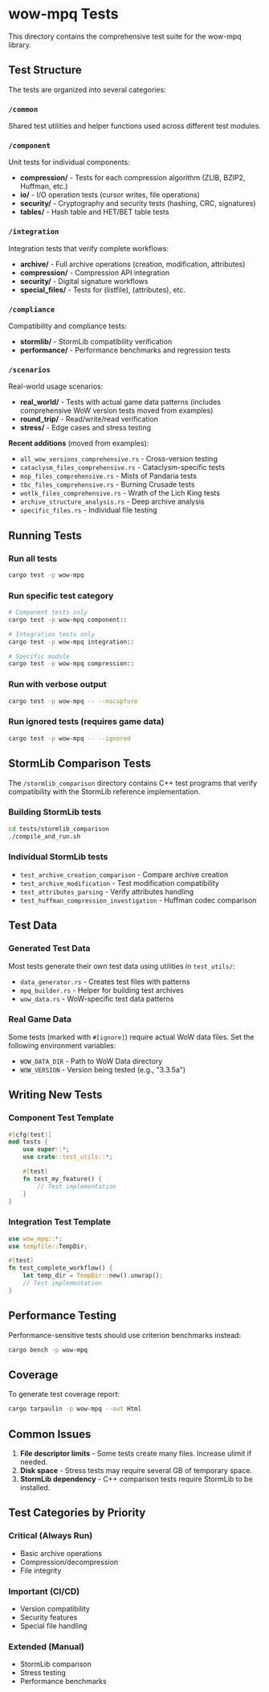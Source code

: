 # wow-mpq Tests

This directory contains the comprehensive test suite for the wow-mpq library.

## Test Structure

The tests are organized into several categories:

### `/common`

Shared test utilities and helper functions used across different test modules.

### `/component`

Unit tests for individual components:

- **compression/** - Tests for each compression algorithm (ZLIB, BZIP2, Huffman, etc.)
- **io/** - I/O operation tests (cursor writes, file operations)
- **security/** - Cryptography and security tests (hashing, CRC, signatures)
- **tables/** - Hash table and HET/BET table tests

### `/integration`

Integration tests that verify complete workflows:

- **archive/** - Full archive operations (creation, modification, attributes)
- **compression/** - Compression API integration
- **security/** - Digital signature workflows
- **special_files/** - Tests for (listfile), (attributes), etc.

### `/compliance`

Compatibility and compliance tests:

- **stormlib/** - StormLib compatibility verification
- **performance/** - Performance benchmarks and regression tests

### `/scenarios`

Real-world usage scenarios:

- **real_world/** - Tests with actual game data patterns (includes comprehensive WoW version tests moved from examples)
- **round_trip/** - Read/write/read verification
- **stress/** - Edge cases and stress testing

**Recent additions** (moved from examples):
- `all_wow_versions_comprehensive.rs` - Cross-version testing
- `cataclysm_files_comprehensive.rs` - Cataclysm-specific tests
- `mop_files_comprehensive.rs` - Mists of Pandaria tests  
- `tbc_files_comprehensive.rs` - Burning Crusade tests
- `wotlk_files_comprehensive.rs` - Wrath of the Lich King tests
- `archive_structure_analysis.rs` - Deep archive analysis
- `specific_files.rs` - Individual file testing

## Running Tests

### Run all tests

```bash
cargo test -p wow-mpq
```

### Run specific test category

```bash
# Component tests only
cargo test -p wow-mpq component::

# Integration tests only
cargo test -p wow-mpq integration::

# Specific module
cargo test -p wow-mpq compression::
```

### Run with verbose output

```bash
cargo test -p wow-mpq -- --nocapture
```

### Run ignored tests (requires game data)

```bash
cargo test -p wow-mpq -- --ignored
```

## StormLib Comparison Tests

The `/stormlib_comparison` directory contains C++ test programs that verify compatibility with the StormLib reference implementation.

### Building StormLib tests

```bash
cd tests/stormlib_comparison
./compile_and_run.sh
```

### Individual StormLib tests

- `test_archive_creation_comparison` - Compare archive creation
- `test_archive_modification` - Test modification compatibility
- `test_attributes_parsing` - Verify attributes handling
- `test_huffman_compression_investigation` - Huffman codec comparison

## Test Data

### Generated Test Data

Most tests generate their own test data using utilities in `test_utils/`:

- `data_generator.rs` - Creates test files with patterns
- `mpq_builder.rs` - Helper for building test archives
- `wow_data.rs` - WoW-specific test data patterns

### Real Game Data

Some tests (marked with `#[ignore]`) require actual WoW data files. Set the following environment variables:

- `WOW_DATA_DIR` - Path to WoW Data directory
- `WOW_VERSION` - Version being tested (e.g., "3.3.5a")

## Writing New Tests

### Component Test Template

```rust
#[cfg(test)]
mod tests {
    use super::*;
    use crate::test_utils::*;

    #[test]
    fn test_my_feature() {
        // Test implementation
    }
}
```

### Integration Test Template

```rust
use wow_mpq::*;
use tempfile::TempDir;

#[test]
fn test_complete_workflow() {
    let temp_dir = TempDir::new().unwrap();
    // Test implementation
}
```

## Performance Testing

Performance-sensitive tests should use criterion benchmarks instead:

```bash
cargo bench -p wow-mpq
```

## Coverage

To generate test coverage report:

```bash
cargo tarpaulin -p wow-mpq --out Html
```

## Common Issues

1. **File descriptor limits** - Some tests create many files. Increase ulimit if needed.
2. **Disk space** - Stress tests may require several GB of temporary space.
3. **StormLib dependency** - C++ comparison tests require StormLib to be installed.

## Test Categories by Priority

### Critical (Always Run)

- Basic archive operations
- Compression/decompression
- File integrity

### Important (CI/CD)

- Version compatibility
- Security features
- Special file handling

### Extended (Manual)

- StormLib comparison
- Stress testing
- Performance benchmarks
